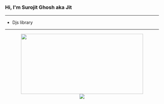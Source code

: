 ### Hi, I'm Surojit Ghosh aka Jit
---
- Djs library
---
<div align="center"><img src="https://github-readme-stats.vercel.app/api/top-langs/?username=AmJit&layout=compact" width="400" height="197"></div>
<div align="center"><img src="https://github-readme-stats.vercel.app/api?username=AmJit&show_icons=true&theme=radical&count_private=true"></div>
